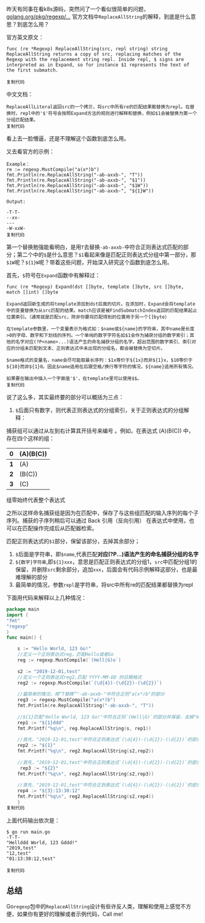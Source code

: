 


昨天有同事在看k8s源码，突然问了一个看似很简单的问题，[golang.org/pkg/regexp/…](https://golang.org/pkg/regexp/#Regexp.ReplaceAllString) 官方文档中`ReplaceAllString`的解释，到底是什么意思？到底怎么用？

官方英文原文：

```
func (re *Regexp) ReplaceAllString(src, repl string) string
ReplaceAllString returns a copy of src, replacing matches of the Regexp with the replacement string repl. Inside repl, $ signs are interpreted as in Expand, so for instance $1 represents the text of the first submatch.

复制代码
```

中文文档：

```
ReplaceAllLiteral返回src的一个拷贝，将src中所有re的匹配结果都替换为repl。在替换时，repl中的'$'符号会按照Expand方法的规则进行解释和替换，例如$1会被替换为第一个分组匹配结果。
复制代码
```

看上去一脸懵逼，还是不理解这个函数到底怎么用。

又去看官方的示例：

```
Example：
re := regexp.MustCompile("a(x*)b")
fmt.Println(re.ReplaceAllString("-ab-axxb-", "T"))
fmt.Println(re.ReplaceAllString("-ab-axxb-", "$1"))
fmt.Println(re.ReplaceAllString("-ab-axxb-", "$1W"))
fmt.Println(re.ReplaceAllString("-ab-axxb-", "${1}W"))

Output:

-T-T-
--xx-
---
-W-xxW-
复制代码
```

第一个替换勉强能看明白，是用`T`去替换`-ab-axxb-`中符合正则表达式匹配的部分；第二个中的`$`是什么意思？`$1`看起来像是匹配正则表达式分组中第一部分，那`$1W`呢？`${1}W`呢？带着这些问题，开始深入研究这个函数到底怎么用。

首先，`$`符号在`Expand`函数中有解释过：

```
func (re *Regexp) Expand(dst []byte, template []byte, src []byte, match []int) []byte

Expand返回新生成的将template添加到dst后面的切片。在添加时，Expand会将template中的变量替换为从src匹配的结果。match应该是被FindSubmatchIndex返回的匹配结果起止位置索引。（通常就是匹配src，除非你要将匹配得到的位置用于另一个[]byte）

在template参数里，一个变量表示为格式如：$name或${name}的字符串，其中name是长度>0的字母、数字和下划线的序列。一个单纯的数字字符名如$1会作为捕获分组的数字索引；其他的名字对应(?P<name>...)语法产生的命名捕获分组的名字。超出范围的数字索引、索引对应的分组未匹配到文本、正则表达式中未出现的分组名，都会被替换为空切片。

$name格式的变量名，name会尽可能取最长序列：$1x等价于${1x}而非${1}x，$10等价于${10}而非${1}0。因此$name适用在后跟空格/换行等字符的情况，${name}适用所有情况。

如果要在输出中插入一个字面值'$'，在template里可以使用$$。
复制代码
```

说了这么多，其实最终要的部分可以概括为三点：

1. `$`后面只有数字，则代表正则表达式的分组索引，关于正则表达式的分组解释：

捕获组可以通过从左到右计算其开括号来编号 。例如，在表达式 (A)(B(C)) 中，存在四个这样的组：

| **0** | (A)(B(C)) |
| ----- | --------- |
| **1** | (A)       |
| **2** | (B(C))    |
| **3** | (C)       |

组零始终代表整个表达式

之所以这样命名捕获组是因为在匹配中，保存了与这些组匹配的输入序列的每个子序列。捕获的子序列稍后可以通过 Back 引用（反向引用） 在表达式中使用，也可以在匹配操作完成后从匹配器检索。

匹配正则表达式的`$1`部分，保留该部分，去掉其余部分；

1. `$`后面是字符串，即`$name`,代表匹配**对应(?P...)语法产生的命名捕获分组的名字**
2. `${数字}字符串`,即`${1}xxx`，意思是匹配正则表达式的分组1，`src`中匹配分组1的保留，并删除`src`剩余部分，追加`xxx`，后面会有代码示例解释这部分，也是最难理解的部分
3. 最简单的情况，参数`repl`是字符串，将src中所有re的匹配结果都替换为repl

下面用代码来解释以上几种情况：

```go
package main
import (
"fmt"
"regexp"
)
func main() {

	s := "Hello World, 123 Go!"
	//定义一个正则表达式reg，匹配Hello或者Go
	reg := regexp.MustCompile(`(Hell|G)o`)
	
	s2 := "2019-12-01,test"
	//定义一个正则表达式reg2,匹配 YYYY-MM-DD 的日期格式
	reg2 := regexp.MustCompile(`(\d{4})-(\d{2})-(\d{2})`)
    
    //最简单的情况，用“T替换”"-ab-axxb-"中符合正则"a(x*)b"的部分
    reg3 := regexp.MustCompile("a(x*)b")
	fmt.Println(re.ReplaceAllString("-ab-axxb-", "T"))
	
    //${1}匹配"Hello World, 123 Go!"中符合正则`(Hell|G)`的部分并保留，去掉"Hello"与"Go"中的'o'并用"ddd"追加
	rep1 := "${1}ddd"
	fmt.Printf("%q\n", reg.ReplaceAllString(s, rep1))
    
    //首先，"2019-12-01,test"中符合正则表达式`(\d{4})-(\d{2})-(\d{2})`的部分是"2019-12-01",将该部分匹配'(\d{4})'的'2019'保留，去掉剩余部分
    rep2 := "${1}"
	fmt.Printf("%q\n", reg2.ReplaceAllString(s2,rep2))
    
    //首先，"2019-12-01,test"中符合正则表达式`(\d{4})-(\d{2})-(\d{2})`的部分是"2019-12-01",将该部分匹配'(\d{2})'的'12'保留，去掉剩余部分
     rep3 := "${2}"
	fmt.Printf("%q\n", reg2.ReplaceAllString(s2,rep3))
    
    //首先，"2019-12-01,test"中符合正则表达式`(\d{4})-(\d{2})-(\d{2})`的部分是"2019-12-01",将该部分匹配'(\d{2})'的'01'保留，去掉剩余部分,并追加"13:30:12"
    rep4 := "${3}:13:30:12"
	fmt.Printf("%q\n", reg2.ReplaceAllString(s2,rep4))
	}
复制代码
```

上面代码输出依次是：

```
$ go run main.go
-T-T-
"Hellddd World, 123 Gddd!"
"2019,test"
"12,test"
"01:13:30:12,test"

复制代码
```

## 总结

Go`regexp`包中的`ReplaceAllString`设计有些许反人类，理解和使用上感觉不方便，如果你有更好的理解或者示例代码，Call me!



